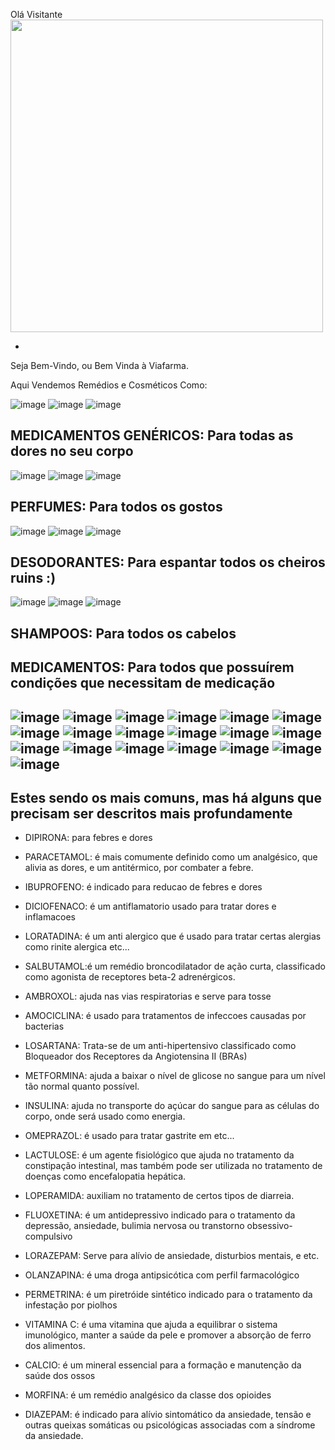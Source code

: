 Olá Visitante                                                                         <img src="C:\Users\Aluno\Downloads\viafarma.png" width="500" height="500">

-
Seja Bem-Vindo, ou Bem Vinda à Viafarma.

Aqui Vendemos Remédios e Cosméticos Como:

![image](https://github.com/user-attachments/assets/48a956ae-422d-4cc7-994f-9ea48040c551)
![image](https://github.com/user-attachments/assets/dd35f446-4052-432f-bff1-ccf0607a2fb4)
![image](https://github.com/user-attachments/assets/aedd4a20-b022-456c-b455-5a313dafb968)

MEDICAMENTOS GENÉRICOS: Para todas as dores no seu corpo
-----------------------------------------------------------------------------------------------------------------------------------------------------------------------------
![image](https://github.com/user-attachments/assets/d5e819b5-7be1-4877-b2bd-df55a7661528)
![image](https://github.com/user-attachments/assets/66d88a37-1824-43ab-b4fa-fd31e730051e)
![image](https://github.com/user-attachments/assets/61ca7f5f-bc79-4c9d-8450-3f256153ee1b)

PERFUMES: Para todos os gostos
-----------------------------------------------------------------------------------------------------------------------------------------------------------------------------
![image](https://github.com/user-attachments/assets/a7cfde05-818c-4743-b4de-65b0ed210ec1)
![image](https://github.com/user-attachments/assets/b30af7c5-7531-4eba-a5cf-92e6ec80d1f2)
![image](https://github.com/user-attachments/assets/db4b57b3-bfbd-4590-870c-6786ee32c429)

DESODORANTES: Para espantar todos os cheiros ruins :)
-----------------------------------------------------------------------------------------------------------------------------------------------------------------------------
![image](https://github.com/user-attachments/assets/e79d74a3-a4f9-4a7a-b5a6-7a8f03b0c998)
![image](https://github.com/user-attachments/assets/c2832ee1-00e1-4bee-8892-ca024f59bbfc)
![image](https://github.com/user-attachments/assets/614ad499-5534-42e7-8dd5-278278ad35b3)

SHAMPOOS: Para todos os cabelos
-----------------------------------------------------------------------------------------------------------------------------------------------------------------------------

MEDICAMENTOS: Para todos que possuírem condições que necessitam de medicação
-
![image](https://github.com/user-attachments/assets/5951e483-34ad-4691-b465-cffd51e02be9)
![image](https://github.com/user-attachments/assets/ce4c430e-2cb0-435c-8276-cd1408d77151)
![image](https://github.com/user-attachments/assets/536de6e5-ec6c-4e19-9361-6bebf3c4e2cd)
![image](https://github.com/user-attachments/assets/02f381a5-8c6e-4d1c-be3a-0f2c7540b58e)
![image](https://github.com/user-attachments/assets/c470b697-d06c-4e1f-a943-1ae5a15f2df9)
![image](https://github.com/user-attachments/assets/3c41daf5-1763-4688-b582-b1ca4929159c)
![image](https://github.com/user-attachments/assets/f3dc76fa-01e1-41fd-a267-a69b1871a80e)
![image](https://github.com/user-attachments/assets/bed9fef5-4131-468b-abe4-18a935d6b7f8)
![image](https://github.com/user-attachments/assets/a83722ac-fe9e-4da1-be9c-dac69ff703bf)
![image](https://github.com/user-attachments/assets/58014d03-3ff5-4982-bf27-3f9945334a99)
![image](https://github.com/user-attachments/assets/e771b4f4-c1ce-48ec-89d0-7852b9ef7112)
![image](https://github.com/user-attachments/assets/cb7ff6eb-eb2f-4afe-a075-edbbb96d4a1d)
![image](https://github.com/user-attachments/assets/3adb0fcc-3574-4691-84bb-7b57a49e64f3)
![image](https://github.com/user-attachments/assets/516b8830-eeff-4914-bbf0-678e75b3ca5d)
![image](https://github.com/user-attachments/assets/ac0bd3c5-2636-47e5-a765-035ef83fca1d)
![image](https://github.com/user-attachments/assets/58014d03-3ff5-4982-bf27-3f9945334a99)
![image](https://github.com/user-attachments/assets/e771b4f4-c1ce-48ec-89d0-7852b9ef7112)
![image](https://github.com/user-attachments/assets/cb7ff6eb-eb2f-4afe-a075-edbbb96d4a1d)
![image](https://github.com/user-attachments/assets/3adb0fcc-3574-4691-84bb-7b57a49e64f3)
------------------------------------------------------------------------------------------------------------------------------------------------------------------------------
Estes sendo os mais comuns, mas há alguns que precisam ser descritos mais profundamente
-
* DIPIRONA: para febres e dores

* PARACETAMOL: é mais comumente definido como um analgésico, que alivia as dores, e um antitérmico, por combater a febre. 

* IBUPROFENO: é indicado para reducao de febres e dores

* DIClOFENACO: é um antiflamatorio usado para tratar dores e inflamacoes

* LORATADINA: é um anti alergico que é usado para tratar certas alergias como rinite alergica etc...

* SALBUTAMOL:é um remédio broncodilatador de ação curta, classificado como agonista de receptores beta-2 adrenérgicos.

* AMBROXOL: ajuda nas vias respiratorias e serve para tosse 

* AMOCICLINA: é usado para tratamentos de infeccoes causadas por bacterias 

* LOSARTANA: Trata-se de um anti-hipertensivo classificado como Bloqueador dos Receptores da Angiotensina II (BRAs)

* METFORMINA: ajuda a baixar o nível de glicose no sangue para um nível tão normal quanto possível.

* INSULINA: ajuda no transporte do açúcar do sangue para as células do corpo, onde será usado como energia.

* OMEPRAZOL: é usado para tratar gastrite em etc...

* LACTULOSE: é um agente fisiológico que ajuda no tratamento da constipação intestinal, mas também pode ser utilizada no tratamento de doenças como encefalopatia hepática. 

* LOPERAMIDA: auxiliam no tratamento de certos tipos de diarreia.

* FLUOXETINA: é um antidepressivo indicado para o tratamento da depressão, ansiedade, bulimia nervosa ou transtorno obsessivo-compulsivo

* LORAZEPAM: Serve para alívio de ansiedade, disturbios mentais, e etc.

* OLANZAPINA: é uma droga antipsicótica com perfil farmacológico 

* PERMETRINA: é um piretróide sintético indicado para o tratamento da infestação por piolhos

* VITAMINA C: é uma vitamina que ajuda a equilibrar o sistema imunológico, manter a saúde da pele e promover a absorção de ferro dos alimentos.

* CALCIO: é um mineral essencial para a formação e manutenção da saúde dos ossos

* MORFINA: é um remédio analgésico da classe dos opioides

* DIAZEPAM: é indicado para alívio sintomático da ansiedade, tensão e outras queixas somáticas ou psicológicas associadas com a síndrome da ansiedade.
